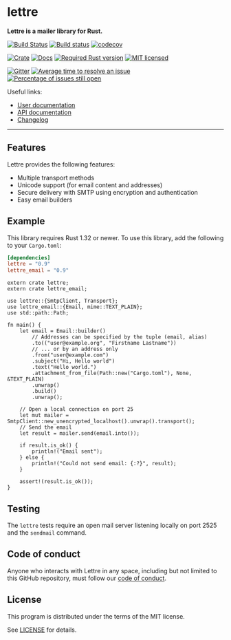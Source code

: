# lettre

**Lettre is a mailer library for Rust.**

[![Build Status](https://travis-ci.org/lettre/lettre.svg?branch=master)](https://travis-ci.org/lettre/lettre)
[![Build status](https://ci.appveyor.com/api/projects/status/mpwglemugjtkps2d/branch/master?svg=true)](https://ci.appveyor.com/project/amousset/lettre/branch/master)
[![codecov](https://codecov.io/gh/lettre/lettre/branch/master/graph/badge.svg)](https://codecov.io/gh/lettre/lettre)

[![Crate](https://img.shields.io/crates/v/lettre.svg)](https://crates.io/crates/lettre)
[![Docs](https://docs.rs/lettre/badge.svg)](https://docs.rs/lettre/)
[![Required Rust version](https://img.shields.io/badge/rustc-1.32-green.svg)]()
[![MIT licensed](https://img.shields.io/badge/license-MIT-blue.svg)](./LICENSE)

[![Gitter](https://badges.gitter.im/lettre/lettre.svg)](https://gitter.im/lettre/lettre?utm_source=badge&utm_medium=badge&utm_campaign=pr-badge)
[![Average time to resolve an issue](http://isitmaintained.com/badge/resolution/lettre/lettre.svg)](http://isitmaintained.com/project/lettre/lettre "Average time to resolve an issue")
[![Percentage of issues still open](http://isitmaintained.com/badge/open/lettre/lettre.svg)](http://isitmaintained.com/project/lettre/lettre "Percentage of issues still open")

Useful links:

* [User documentation](http://lettre.at/)
* [API documentation](https://docs.rs/lettre/)
* [Changelog](https://github.com/lettre/lettre/blob/master/CHANGELOG.md)

---

## Features

Lettre provides the following features:

* Multiple transport methods
* Unicode support (for email content and addresses)
* Secure delivery with SMTP using encryption and authentication
* Easy email builders

## Example

This library requires Rust 1.32 or newer.
To use this library, add the following to your `Cargo.toml`:

```toml
[dependencies]
lettre = "0.9"
lettre_email = "0.9"
```

```rust,no_run
extern crate lettre;
extern crate lettre_email;

use lettre::{SmtpClient, Transport};
use lettre_email::{Email, mime::TEXT_PLAIN};
use std::path::Path;

fn main() {
    let email = Email::builder()
        // Addresses can be specified by the tuple (email, alias)
        .to(("user@example.org", "Firstname Lastname"))
        // ... or by an address only
        .from("user@example.com")
        .subject("Hi, Hello world")
        .text("Hello world.")
        .attachment_from_file(Path::new("Cargo.toml"), None, &TEXT_PLAIN)
        .unwrap()
        .build()
        .unwrap();

    // Open a local connection on port 25
    let mut mailer = SmtpClient::new_unencrypted_localhost().unwrap().transport();
    // Send the email
    let result = mailer.send(email.into());

    if result.is_ok() {
        println!("Email sent");
    } else {
        println!("Could not send email: {:?}", result);
    }

    assert!(result.is_ok());
}
```

## Testing

The `lettre` tests require an open mail server listening locally on port 2525 and the `sendmail` command.

## Code of conduct

Anyone who interacts with Lettre in any space, including but not limited to
this GitHub repository, must follow our [code of conduct](https://github.com/lettre/lettre/blob/master/CODE_OF_CONDUCT.md).

## License

This program is distributed under the terms of the MIT license.

See [LICENSE](./LICENSE) for details.
